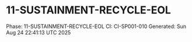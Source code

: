 # 11-SUSTAINMENT-RECYCLE-EOL
Phase: 11-SUSTAINMENT-RECYCLE-EOL
CI: CI-SP001-010
Generated: Sun Aug 24 22:41:13 UTC 2025

